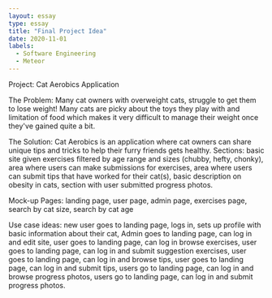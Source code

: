 ```yaml
---
layout: essay
type: essay
title: "Final Project Idea"
date: 2020-11-01
labels:
  - Software Engineering
  - Meteor
---
```


Project: Cat Aerobics Application 

The Problem: Many cat owners with overweight cats, struggle to get them to lose weight! Many cats are picky about the toys they play with and limitation of food
which makes it very difficult to manage their weight once they've gained quite a bit. 

The Solution: Cat Aerobics is an application where cat owners can share unique tips and tricks to help their furry friends gets healthy. 
Sections: basic site given exercises filtered by age range and sizes (chubby, hefty, chonky), area where users can make submissions for exercises, area where users
can submit tips that have worked for their cat(s), basic description on obesity in cats, section with user submitted progress photos. 

Mock-up Pages: landing page, user page, admin page, exercises page, search by cat size, search by cat age

Use case ideas: new user goes to landing page, logs in, sets up profile with basic information about their cat, Admin goes to landing page, can log in and edit site,
user goes to landing page, can log in browse exercises, user goes to landing page, can log in and submit suggestion exercises, user goes to landing page, can log in and browse tips, user goes to landing page, can log in and submit tips,
users go to landing page, can log in and browse progress photos, users go to landing page, can log in and submit progress photos. 


